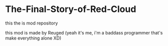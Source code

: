 # The-Final-Story-of-Red-Cloud
this the is mod repository 

this mod is made by Reuged (yeah it's me, i'm a baddass programmer that's make everything alone XD)
